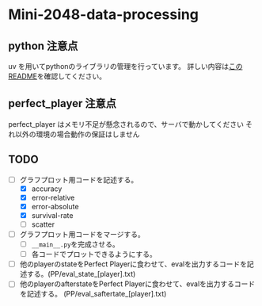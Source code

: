 # Mini-2048-data-processing

## python 注意点

uv を用いてpythonのライブラリの管理を行っています。
詳しい内容は[このREADME](./graph/README.md)を確認してください。

## perfect_player 注意点

perfect_player はメモリ不足が懸念されるので、サーバで動かしてください
それ以外の環境の場合動作の保証はしません

## TODO

- [ ] グラフプロット用コードを記述する。
  - [x] accuracy
  - [x] error-relative
  - [x] error-absolute
  - [x] survival-rate
  - [ ] scatter

- [ ] グラフプロット用コードをマージする。
  - [ ] `__main__.py`を完成させる。
  - [ ] 各コードでプロットできるようにする。

- [ ] 他のplayerのstateをPerfect Playerに食わせて、evalを出力するコードを記述する。(PP/eval_state_[player].txt)
- [ ] 他のplayerのafterstateをPerfect Playerに食わせて、evalを出力するコードを記述する。 (PP/eval_saftertate_[player].txt)
